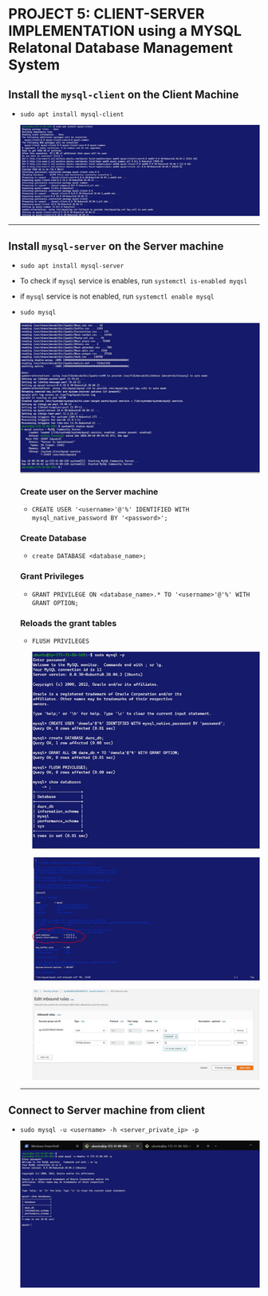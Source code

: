 # PROJECT 5: CLIENT-SERVER IMPLEMENTATION using a MYSQL Relatonal Database Management System

## Install the `mysql-client` on the Client Machine

- `sudo apt install mysql-client`

  ![client_connection](./project5_images//mysql-client.JPG)

---

## Install `mysql-server` on the Server machine

- `sudo apt install mysql-server`

- To check if `mysql` service is enables, run `systemctl is-enabled myqsl`

- if `mysql` service is not enabled, run `systemctl enable mysql`

- `sudo mysql`

  ![server_connection](./project5_images//mysl-server.JPG)

  ### Create user on the Server machine

  - `CREATE USER '<username>'@'%' IDENTIFIED WITH mysql_native_password BY '<password>';`

  ### Create Database

  - `create DATABASE <database_name>;`

  ### Grant Privileges

  - `GRANT PRIVILEGE ON <database_name>.* TO '<username>'@'%' WITH GRANT OPTION;`

  ### Reloads the grant tables

  - `FLUSH PRIVILEGES`

    ![create_database](./project5_images//database_creation.JPG)

    ![edit_myqsld.cnf](./project5_images//edit_mysqld.cnf_file.JPG)

    ![edit_inbound_rules](./project5_images//edit_inbound_rules.JPG)

  ***

## Connect to Server machine from client

- `sudo mysql -u <username> -h <server_private_ip> -p`

  ![connect_to_server_from_client](./project5_images//connect_to_server_from_client.JPG)
